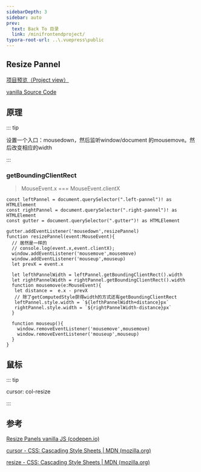 ```yaml
---
sidebarDepth: 3
sidebar: auto
prev:
  text: Back To 目录
  link: /minifrontendproject/
typora-root-url: ..\.vuepress\public
---
```




## Resize Pannel

[项目预览（Project view）](https://q10viking.github.io/Mini-FrontEnd-project/40%20resize%20panel/vanilla/dist/)

[vanilla Source Code](https://github.com/Q10Viking/Mini-FrontEnd-project/tree/main/40%20resize%20panel/vanilla)


<common-progresson-snippet src="https://q10viking.github.io/Mini-FrontEnd-project/40%20resize%20panel/vanilla/dist/"/>

## 原理

::: tip

设置一个入口：mousedown，然后监听window/document 的mousemove。然后改变相应的width

:::

### getBoundingClientRect

> MouseEvent.x === MouseEvent.clientX

```tsx
const leftPannel = document.querySelector(".left-pannel")! as HTMLElement
const rightPannel = document.querySelector(".right-pannel")! as HTMLElement
const gutter = document.querySelector(".gutter")! as HTMLElement

gutter.addEventListener('mousedown',resizePannel)
function resizePannel(event:MouseEvent){
  // 居然是一样的
  // console.log(event.x,event.clientX);
  window.addEventListener('mousemove',mousemove)
  window.addEventListener('mouseup',mouseup)
  let prevX = event.x

  let lefthPannelWidth = leftPannel.getBoundingClientRect().width
  let rightPannelWidth = rightPannel.getBoundingClientRect().width
  function mousemove(e:MouseEvent){
   let distance =  e.x - prevX
   // 除了getComputedStyle获得width的方式还有getBoundingClientRect
   leftPannel.style.width = `${lefthPannelWidth+distance}px`
   rightPannel.style.width = `${rightPannelWidth-distance}px`
  }

  function mouseup(){
    window.removeEventListener('mousemove',mousemove)
    window.removeEventListener('mouseup',mouseup)
  }
}

```



## 鼠标

::: tip

cursor: col-resize

:::

## 参考

<common-codepen-snippet title="resize pannel" slug="YzaYwQL" />

[Resize Panels vanilla JS (codepen.io)](https://codepen.io/pablowbk/pen/bGbxZoz?editors=1111)

[cursor - CSS: Cascading Style Sheets | MDN (mozilla.org)](https://developer.mozilla.org/en-US/docs/Web/CSS/cursor)

[resize - CSS: Cascading Style Sheets | MDN (mozilla.org)](https://developer.mozilla.org/en-US/docs/Web/CSS/resize)




